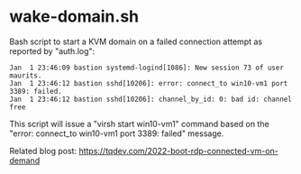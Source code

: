 # wake-domain.sh

Bash script to start a KVM domain on a failed connection attempt as reported by "auth.log":

    Jan  1 23:46:09 bastion systemd-logind[1086]: New session 73 of user maurits.
    Jan  1 23:46:12 bastion sshd[10206]: error: connect_to win10-vm1 port 3389: failed.
    Jan  1 23:46:12 bastion sshd[10206]: channel_by_id: 0: bad id: channel free
    
This script will issue a "virsh start win10-vm1" command based on the "error: connect_to win10-vm1 port 3389: failed" message.

Related blog post: https://tqdev.com/2022-boot-rdp-connected-vm-on-demand
